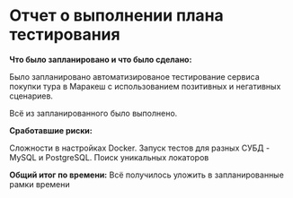 # Отчет о выполнении плана тестирования

**Что было запланировано и что было сделано:**

Было запланировано автоматизированое тестирование сервиса покупки тура в Маракеш с использованием позитивных и негативных сценариев.

Всё из запланированного было выполнено.

**Сработавшие риски:**

Сложности в настройках Docker.
Запуск тестов для разных СУБД - MySQL и PostgreSQL.
Поиск уникальных локаторов

**Общий итог по времени:**
Всё получилось уложить в запланированные рамки времени